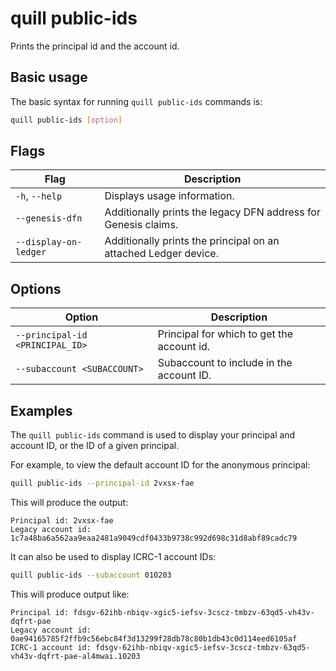 # quill public-ids

Prints the principal id and the account id.

## Basic usage

The basic syntax for running `quill public-ids` commands is:

``` bash
quill public-ids [option]
```

## Flags

| Flag                  | Description                                                     |
|-----------------------|-----------------------------------------------------------------|
| `-h`, `--help`        | Displays usage information.                                     |
| `--genesis-dfn`       | Additionally prints the legacy DFN address for Genesis claims.  |
| `--display-on-ledger` | Additionally prints the principal on an attached Ledger device. |

## Options

| Option                          | Description                                |
|---------------------------------|--------------------------------------------|
| `--principal-id <PRINCIPAL_ID>` | Principal for which to get the account id. |
| `--subaccount <SUBACCOUNT>`     | Subaccount to include in the account ID.   |

## Examples

The `quill public-ids` command is used to display your principal and account ID, or the ID of a given principal.

For example, to view the default account ID for the anonymous principal:

```sh
quill public-ids --principal-id 2vxsx-fae
```

This will produce the output:

```
Principal id: 2vxsx-fae
Legacy account id: 1c7a48ba6a562aa9eaa2481a9049cdf0433b9738c992d698c31d8abf89cadc79
```

It can also be used to display ICRC-1 account IDs:

```sh
quill public-ids --subaccount 010203
```

This will produce output like:

```
Principal id: fdsgv-62ihb-nbiqv-xgic5-iefsv-3cscz-tmbzv-63qd5-vh43v-dqfrt-pae
Legacy account id: 0ae94165785f2ffb9c56ebc84f3d13299f28db78c80b1db43c0d114eed6105af
ICRC-1 account id: fdsgv-62ihb-nbiqv-xgic5-iefsv-3cscz-tmbzv-63qd5-vh43v-dqfrt-pae-al4mwai.10203
```

